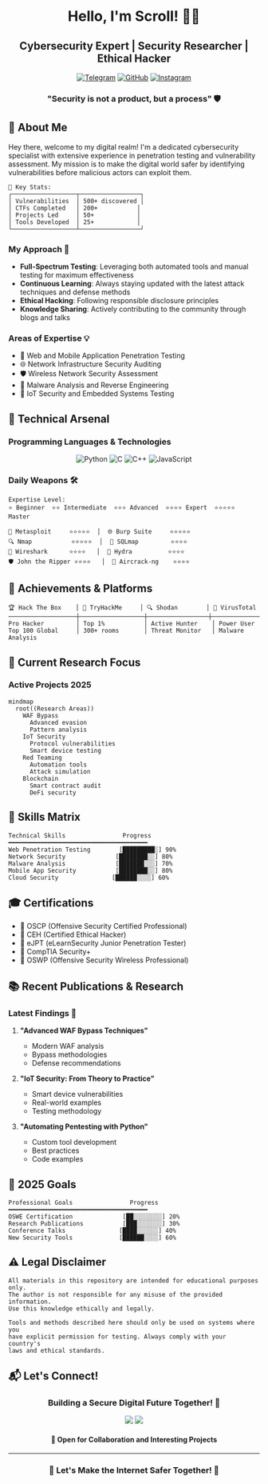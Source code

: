 <div align="center">
  
# Hello, I'm Scroll! 👨‍💻
## Cybersecurity Expert | Security Researcher | Ethical Hacker

[![Telegram](https://img.shields.io/badge/Telegram-2CA5E0?style=for-the-badge&logo=telegram&logoColor=white)](https://t.me/scroll_be)
[![GitHub](https://img.shields.io/badge/GitHub-100000?style=for-the-badge&logo=github&logoColor=white)](https://github.com/scrollDynasty)
[![Instagram](https://img.shields.io/badge/Instagram-E4405F?style=for-the-badge&logo=instagram&logoColor=white)](https://www.instagram.com/scroll_privacy/)

### "Security is not a product, but a process" 🛡️
</div>

## 🎯 About Me

Hey there, welcome to my digital realm! I'm a dedicated cybersecurity specialist with extensive experience in penetration testing and vulnerability assessment. My mission is to make the digital world safer by identifying vulnerabilities before malicious actors can exploit them.

```ascii
🔐 Key Stats:
┌──────────────────┬─────────────────┐
│ Vulnerabilities  │ 500+ discovered │
│ CTFs Completed   │ 200+           │
│ Projects Led     │ 50+            │
│ Tools Developed  │ 25+            │
└──────────────────┴─────────────────┘
```

### My Approach 🎯
- **Full-Spectrum Testing**: Leveraging both automated tools and manual testing for maximum effectiveness
- **Continuous Learning**: Always staying updated with the latest attack techniques and defense methods
- **Ethical Hacking**: Following responsible disclosure principles
- **Knowledge Sharing**: Actively contributing to the community through blogs and talks

### Areas of Expertise 💡
- 🔐 Web and Mobile Application Penetration Testing
- 🌐 Network Infrastructure Security Auditing
- 🛡️ Wireless Network Security Assessment
- 🔬 Malware Analysis and Reverse Engineering
- 📱 IoT Security and Embedded Systems Testing

## 💪 Technical Arsenal

### Programming Languages & Technologies
<div align="center">

![Python](https://img.shields.io/badge/Python-3776AB?style=for-the-badge&logo=python&logoColor=white) 
![C](https://img.shields.io/badge/C-00599C?style=for-the-badge&logo=c&logoColor=white)
![C++](https://img.shields.io/badge/C++-00599C?style=for-the-badge&logo=cplusplus&logoColor=white)
![JavaScript](https://img.shields.io/badge/JavaScript-F7DF1E?style=for-the-badge&logo=javascript&logoColor=black)


</div>

### Daily Weapons 🛠️
```ascii
Expertise Level:
⭐ Beginner  ⭐⭐ Intermediate  ⭐⭐⭐ Advanced  ⭐⭐⭐⭐ Expert  ⭐⭐⭐⭐⭐ Master

🔨 Metasploit     ⭐⭐⭐⭐⭐  │  🌐 Burp Suite     ⭐⭐⭐⭐⭐
🔍 Nmap           ⭐⭐⭐⭐⭐  │  💉 SQLmap         ⭐⭐⭐⭐
📡 Wireshark      ⭐⭐⭐⭐   │  🔑 Hydra          ⭐⭐⭐⭐
🛡️ John the Ripper ⭐⭐⭐⭐   │  📶 Aircrack-ng    ⭐⭐⭐⭐
```

## 🌟 Achievements & Platforms

```ascii
🏆 Hack The Box    │ 🎯 TryHackMe     │ 🔍 Shodan        │ 🦠 VirusTotal
───────────────────┼──────────────────┼─────────────────┼──────────────
Pro Hacker         │ Top 1%           │ Active Hunter    │ Power User
Top 100 Global     │ 300+ rooms       │ Threat Monitor   │ Malware Analysis
```

## 🚀 Current Research Focus

### Active Projects 2025
```mermaid
mindmap
  root((Research Areas))
    WAF Bypass
      Advanced evasion
      Pattern analysis
    IoT Security
      Protocol vulnerabilities
      Smart device testing
    Red Teaming
      Automation tools
      Attack simulation
    Blockchain
      Smart contract audit
      DeFi security
```

## 💫 Skills Matrix

```ascii
Technical Skills                Progress
━━━━━━━━━━━━━━━━━━━━━━━━━━━━━━━━━━━━━━━
Web Penetration Testing        [█████████░] 90%
Network Security              [████████░░] 80%
Malware Analysis              [███████░░░] 70%
Mobile App Security           [████████░░] 80%
Cloud Security               [██████░░░░] 60%
```

## 🎓 Certifications
- 🏅 OSCP (Offensive Security Certified Professional)
- 🏅 CEH (Certified Ethical Hacker)
- 🏅 eJPT (eLearnSecurity Junior Penetration Tester)
- 🏅 CompTIA Security+
- 🏅 OSWP (Offensive Security Wireless Professional)

## 📚 Recent Publications & Research

### Latest Findings 📖
1. **"Advanced WAF Bypass Techniques"**
   - Modern WAF analysis
   - Bypass methodologies
   - Defense recommendations

2. **"IoT Security: From Theory to Practice"**
   - Smart device vulnerabilities
   - Real-world examples
   - Testing methodology

3. **"Automating Pentesting with Python"**
   - Custom tool development
   - Best practices
   - Code examples

## 🎯 2025 Goals

```ascii
Professional Goals                Progress
━━━━━━━━━━━━━━━━━━━━━━━━━━━━━━━━━━━━━━━
OSWE Certification              [██░░░░░░░░] 20%
Research Publications           [███░░░░░░░] 30%
Conference Talks               [████░░░░░░] 40%
New Security Tools             [██████░░░░] 60%
```

## ⚠️ Legal Disclaimer

```text
All materials in this repository are intended for educational purposes only. 
The author is not responsible for any misuse of the provided information. 
Use this knowledge ethically and legally.

Tools and methods described here should only be used on systems where you 
have explicit permission for testing. Always comply with your country's 
laws and ethical standards.
```

## 📬 Let's Connect!

<div align="center">

### Building a Secure Digital Future Together! 🚀

[![](https://img.shields.io/badge/Telegram-2CA5E0?style=for-the-badge&logo=telegram&logoColor=white)](https://t.me/scroll_be)
[![](https://img.shields.io/badge/Instagram-E4405F?style=for-the-badge&logo=instagram&logoColor=white)](https://www.instagram.com/scroll_privacy/)

#### 💬 Open for Collaboration and Interesting Projects

</div>

---

<div align="center">
<h3>🔐 Let's Make the Internet Safer Together! 🔐</h3>
</div>
